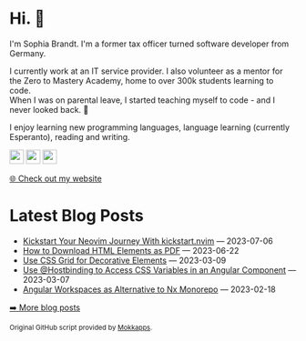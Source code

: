 <h1>Hi. 👋</h1>
<p>I'm Sophia Brandt. I'm a former tax officer turned software developer from Germany.</p>
<p>I currently work at an IT service provider. I also volunteer as a mentor for the Zero to Mastery Academy, home to over 300k students learning to code.<br>
When I was on parental leave, I started teaching myself to code - and I never looked back. 💜</p>
<p>I enjoy learning new programming languages, language learning (currently Esperanto), reading and writing.</p>
<p><a href="https://hachyderm.io/@sbr"><img src="https://img.shields.io/badge/mastodon-6364FF.svg?&style=for-the-badge&logo=mastodon&logoColor=white" height=25></a> <a href="https://www.linkedin.com/in/sophiabrandt"><img src="https://img.shields.io/badge/linkedin-%230077B5.svg?&style=for-the-badge&logo=linkedin&logoColor=white" height=25></a> <a href="https://dev.to/sophiabrandt"><img src="https://img.shields.io/badge/DEV.TO-%230A0A0A.svg?&style=for-the-badge&logo=dev-dot-to&logoColor=white" height=25></a></p>
<p><a href="https://www.sophiabrandt.com">🌐 Check out my website</a></p>
<h1>Latest Blog Posts</h1>
  <ul>
    <li><a href=https://www.rockyourcode.com/kickstart-your-neovim-journey-with-kickstart-nvim/>Kickstart Your Neovim Journey With kickstart.nvim</a> — 2023-07-06</li><li><a href=https://www.rockyourcode.com/how-to-download-html-elements-as-pdf/>How to Download HTML Elements as PDF</a> — 2023-06-22</li><li><a href=https://www.rockyourcode.com/use-css-grid-for-decorative-elements/>Use CSS Grid for Decorative Elements</a> — 2023-03-09</li><li><a href=https://www.rockyourcode.com/use-hostbinding-to-access-css-variables-in-an-angular-component/>Use @Hostbinding to Access CSS Variables in an Angular Component</a> — 2023-03-07</li><li><a href=https://www.rockyourcode.com/angular-workspaces-as-alternative-to-nx-monorepo/>Angular Workspaces as Alternative to Nx Monorepo</a> — 2023-02-18</li>
  </ul>
<p><a href="https://www.rockyourcode.com">➡️ More blog posts</a></p>
<p><small>Original GitHub script provided by <a href="https://github.com/Mokkapps">Mokkapps</a>.</small></p>

